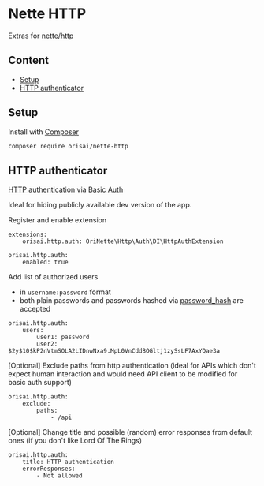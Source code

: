 # Nette HTTP

Extras for [nette/http](https://github.com/nette/http)

## Content

- [Setup](#setup)
- [HTTP authenticator](#http-authenticator)

## Setup

Install with [Composer](https://getcomposer.org)

```sh
composer require orisai/nette-http
```

## HTTP authenticator

[HTTP authentication](https://developer.mozilla.org/en-US/docs/Web/HTTP/Authentication)
via [Basic Auth](https://datatracker.ietf.org/doc/html/rfc7617)

Ideal for hiding publicly available dev version of the app.

Register and enable extension

```neon
extensions:
	orisai.http.auth: OriNette\Http\Auth\DI\HttpAuthExtension

orisai.http.auth:
	enabled: true
```

Add list of authorized users

- in `username:password` format
- both plain passwords and passwords hashed
  via [password_hash](https://www.php.net/manual/en/function.password-hash.php) are accepted

```neon
orisai.http.auth:
	users:
		user1: password
		user2: $2y$10$kP2nVtmSOLA2LIDnwNxa9.MpL0VnCddBOGltj1zySsLF7AxYQae3a
```

[Optional] Exclude paths from http authentication (ideal for APIs which don't expect human interaction and would need
API client to be modified for basic auth support)

```neon
orisai.http.auth:
	exclude:
		paths:
			- /api
```

[Optional] Change title and possible (random) error responses from default ones (if you don't like Lord Of The Rings)

```neon
orisai.http.auth:
	title: HTTP authentication
	errorResponses:
		- Not allowed
```
